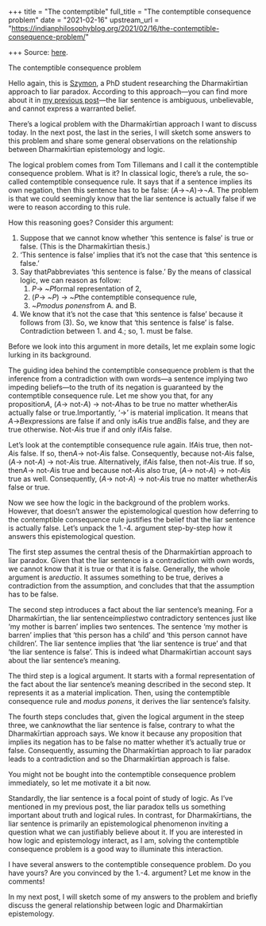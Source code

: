 +++
title = "The contemptible"
full_title = "The contemptible consequence problem"
date = "2021-02-16"
upstream_url = "https://indianphilosophyblog.org/2021/02/16/the-contemptible-consequence-problem/"

+++
Source: [here](https://indianphilosophyblog.org/2021/02/16/the-contemptible-consequence-problem/).

The contemptible consequence problem

Hello again, this is [Szymon](https://szymonbogacz.com), a PhD student
researching the Dharmakīrtian approach to liar paradox. According to
this approach—you can find more about it in [my previous
post](http://indianphilosophyblog.org/2021/02/08/dharmakirti-and-liar-paradox/)—the
liar sentence is ambiguous, unbelievable, and cannot express a warranted
belief.

There’s a logical problem with the Dharmakīrtian approach I want to
discuss today. In the next post, the last in the series, I will sketch
some answers to this problem and share some general observations on the
relationship between Dharmakīrtian epistemology and logic.

The logical problem comes from Tom Tillemans and I call it the
contemptible consequence problem. What is it? In classical logic,
there’s a rule, the so-called contemptible consequence rule. It says
that if a sentence implies its own negation, then this sentence has to
be false: (*A*→¬*A*)→¬*A*. The problem is that we could seemingly
know that the liar sentence is actually false if we were to reason
according to this rule.

How this reasoning goes? Consider this argument:

1.  Suppose that we cannot know whether ‘this sentence is false’ is true
    or false. (This is the Dharmakīrtian thesis.)
2.  ‘This sentence is false’ implies that it’s not the case that ‘this
    sentence is false.’
3.  Say that*P*abbreviates ‘this sentence is false.’ By the means of
    classical logic, we can reason as follow:
    1.  *P*→ \~*P*formal
        representation of 2,
    2.  (*P*→ \~*P*) → \~*P*the contemptible
        consequence rule,
    3.  \~*Pmodus
        ponens*from A. and B.
4.  We know that it’s not the case that ‘this sentence is false’ because
    it follows from (3). So, we know that ‘this sentence is false’ is
    false. Contradiction between 1. and 4.; so, 1. must be false.

Before we look into this argument in more details, let me explain some
logic lurking in its background.

The guiding idea behind the contemptible consequence problem is that the
inference from a contradiction with own words—a sentence implying two
impeding beliefs—to the truth of its negation is guaranteed by the
contemptible consequence rule. Let me show you that, for any
proposition*A*, (*A*→ not-*A*) → not-*A*has to be true no matter
whether*A*is actually false or true.Importantly, ‘→’ is material
implication. It means that *A*→*B*expressions are false if and only
is*A*is true and*B*is false, and they are true otherwise. Not-*A*is
true if and only if*A*is false.

Let’s look at the contemptible consequence rule again. If*A*is true,
then not-*A*is false. If so, then*A*→ not-*A*is false. Consequently,
because not-*A*is false, (*A*→ not-*A*) → not-*A*is true.
Alternatively, if*A*is false, then not-*A*is true. If so, then*A*→
not-*A*is true and because not-*A*is also true, (*A*→ not-*A*) →
not-*A*is true as well. Consequently, (*A*→ not-*A*) → not-*A*is true
no matter whether*A*is false or true.

Now we see how the logic in the background of the problem works.
However, that doesn’t answer the epistemological question how deferring
to the contemptible consequence rule justifies the belief that the liar
sentence is actually false. Let’s unpack the 1.-4. argument step-by-step
how it answers this epistemological question.

The first step assumes the central thesis of the Dharmakīrtian approach
to liar paradox. Given that the liar sentence is a contradiction with
own words, we cannot know that it is true or that it is false.
Generally, the whole argument is a*reductio*. It assumes something to
be true, derives a contradiction from the assumption, and concludes that
that the assumption has to be false.

The second step introduces a fact about the liar sentence’s meaning. For
a Dharmakīrtian, the liar sentence*implies*two contradictory sentences
just like ‘my mother is barren’ implies two sentences. The sentence ‘my
mother is barren’ implies that ‘this person has a child’ and ‘this
person cannot have children’. The liar sentence implies that ‘the liar
sentence is true’ and that ‘the liar sentence is false’. This is indeed
what Dharmakīrtian account says about the liar sentence’s meaning.

The third step is a logical argument. It starts with a formal
representation of the fact about the liar sentence’s meaning described
in the second step. It represents it as a material implication. Then,
using the contemptible consequence rule and *modus ponens*, it derives
the liar sentence’s falsity.

The fourth steps concludes that, given the logical argument in the steep
three, we can*know*that the liar sentence is false, contrary to what
the Dharmakīrtian approach says. We know it because any proposition that
implies its negation has to be false no matter whether it’s actually
true or false. Consequently, assuming the Dharmakīrtian approach to liar
paradox leads to a contradiction and so the Dharmakīrtian approach is
false.

You might not be bought into the contemptible consequence problem
immediately, so let me motivate it a bit now.

Standardly, the liar sentence is a focal point of study of logic. As
I’ve mentioned in my previous post, the liar paradox tells us something
important about truth and logical rules. In contrast, for
Dharmakīrtians, the liar sentence is primarily an epistemological
phenomenon inviting a question what we can justifiably believe about it.
If you are interested in how logic and epistemology interact, as I am,
solving the contemptible consequence problem is a good way to illuminate
this interaction.

I have several answers to the contemptible consequence problem. Do you
have yours? Are you convinced by the 1.-4. argument? Let me know in the
comments!

In my next post, I will sketch some of my answers to the problem and
briefly discuss the general relationship between logic and Dharmakīrtian
epistemology.
